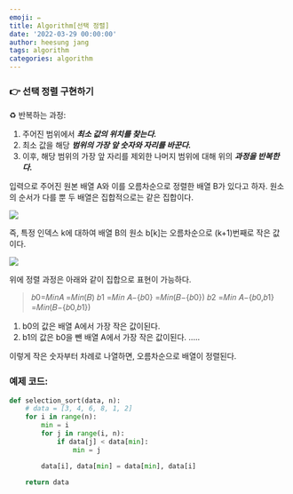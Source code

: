 ```yaml
---
emoji: ✏️
title: Algorithm[선택 정렬]
date: '2022-03-29 00:00:00'
author: heesung jang
tags: algorithm
categories: algorithm
---
```


### 👉 선택 정렬 구현하기

♻️ 반복하는 과정:

1. 주어진 범위에서 _**최소 값의 위치를 찾는다.**_
2. 최소 값을 해당 **_범위의 가장 앞 숫자와 자리를 바꾼다._**
3. 이후, 해당 범위의 가장 앞 자리를 제외한 나머지 범위에 대해 위의 **_과정을 반복한다._**

입력으로 주어진 원본 배열 A와 이를 오름차순으로 정렬한 배열 B가 있다고 하자. 원소의 순서가 다를 뿐 두 배열은 집합적으로는 같은 집합이다.

![](https://media.vlpt.us/images/heesungj7/post/989d375d-da3d-48f3-9658-952774dada11/%E1%84%89%E1%85%B3%E1%84%8F%E1%85%B3%E1%84%85%E1%85%B5%E1%86%AB%E1%84%89%E1%85%A3%E1%86%BA%202022-04-01%20%E1%84%8B%E1%85%A9%E1%84%92%E1%85%AE%205.12.54.png)

즉, 특정 인덱스 k에 대하여 배열 B의 원소 b[k]는 오름차순으로 (k+1)번째로 작은 값 이다.

![](https://media.vlpt.us/images/heesungj7/post/bc96f8ab-5883-4318-b09d-e18bd4b2f1e5/%E1%84%89%E1%85%B3%E1%84%8F%E1%85%B3%E1%84%85%E1%85%B5%E1%86%AB%E1%84%89%E1%85%A3%E1%86%BA%202022-04-01%20%E1%84%8B%E1%85%A9%E1%84%92%E1%85%AE%205.17.07.png)

위에 정렬 과정은 아래와 같이 집합으로 표현이 가능하다.

> 𝑏0=𝑀𝑖𝑛𝐴 =𝑀𝑖𝑛(𝐵)
> 𝑏1 =𝑀𝑖𝑛 𝐴−{𝑏0} =𝑀𝑖𝑛(𝐵−{𝑏0})
> 𝑏2 =𝑀𝑖𝑛 𝐴−{𝑏0,𝑏1} =𝑀𝑖𝑛(𝐵−{𝑏0,𝑏1})

1. b0의 값은 배열 A에서 가장 작은 값이된다.
2. b1의 값은 b0을 뺀 배열 A에서 가장 작은 값이된다.
   .....

이렇게 작은 숫자부터 차례로 나열하면, 오름차순으로 배열이 정렬된다.

### 예제 코드:

```python
def selection_sort(data, n):
	# data = [3, 4, 6, 8, 1, 2]
	for i in range(n):
		min = i
		for j in range(i, n):
			if data[j] < data[min]:
				min = j

		data[i], data[min] = data[min], data[i]

	return data
```

```toc

```
